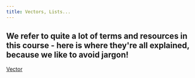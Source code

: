 ```yaml
---
title: Vectors, Lists...
---
```


## We refer to quite a lot of terms and resources in this course - here is where they're all explained, because we like to avoid jargon!


[Vector](/modules/lectures/vector/) 
